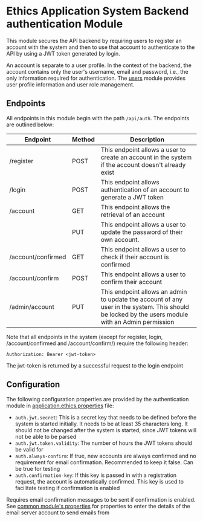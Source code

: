 # Ethics Application System Backend authentication Module
This module secures the API backend by requiring users to register an account with the system and then to use that account
to authenticate to the API by using a JWT token generated by login.

An account is separate to a user profile. In the context of the backend, the account contains only the user's username, email
and password, i.e., the only information required for authentication. The [users](../users) module provides user profile information
and user role management.

## Endpoints
All endpoints in this module begin with the path `/api/auth`. The endpoints are outlined below:

| Endpoint       | Method | Description                                                                                                                                       |
|----------------|--------|---------------------------------------------------------------------------------------------------------------------------------------------------|
| /register      | POST   | This endpoint allows a user to create an account in the system if the account doesn't already exist                                               |
| /login         | POST   | This endpoint allows authentication of an account to generate a JWT token                                                                         |
| /account       | GET    | This endpoint allows the retrieval of an account                                                                                                  |
|                | PUT    | This endpoint allows a user to update the password of their own account.                                                                          |
| /account/confirmed | GET | This endpoint allows a user to check if their account is confirmed |
| /account/confirm | POST | This endpoint allows a user to confirm their account |
| /admin/account | PUT    | This endpoint allows an admin to update the account of any user in the system. This should be locked by the users module with an Admin permission |

Note that all endpoints in the system (except for register, login, /account/confirmed and /account/confirm/) require the following header:
```
Authorization: Bearer <jwt-token>
```
The jwt-token is returned by a successful request to the login endpoint

## Configuration
The following configuration properties are provided by the authentication module in [application.ethics.properties](src/main/authentication.ethics.properties)
file:
* `auth.jwt.secret`: This is a secret key that needs to be defined before the system is started initially. It needs to be
    at least 35 characters long. It should not be changed after the system is started, since JWT tokens will not be able
    to be parsed
* `auth.jwt.token.validity`: The number of hours the JWT tokens should be valid for
* `auth.always-confirm`: If true, new accounts are always confirmed and no requirement for email confirmation. Recommended to keep it false. Can be true for testing
* `auth.confirmation-key`: If this key is passed in with a registration request, the account is automatically confirmed. This key is used to facilitate testing if confirmation is enabled

Requires email confirmation messages to be sent if confirmation is enabled. See [common module's properties](../common/src/main/resources/common.ethics.properties)
for properties to enter the details of the email server account to send emails from

